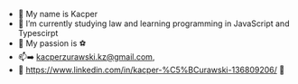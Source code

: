 - 👋 My name is Kacper
- 🌱 I’m currently studying law and learning programming in JavaScript and Typescirpt
- 👀 My passion is :soccer:
- :mailbox::arrow_right: kacperzurawski.kz@gmail.com, 
- :pushpin: https://www.linkedin.com/in/kacper-%C5%BCurawski-136809206/ :pushpin:
